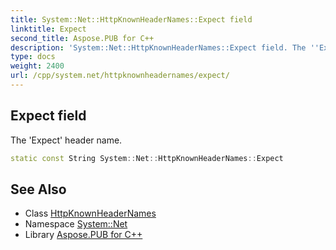 ```yaml
---
title: System::Net::HttpKnownHeaderNames::Expect field
linktitle: Expect
second_title: Aspose.PUB for C++
description: 'System::Net::HttpKnownHeaderNames::Expect field. The ''Expect'' header name in C++.'
type: docs
weight: 2400
url: /cpp/system.net/httpknownheadernames/expect/
---
```

## Expect field


The 'Expect' header name.

```cpp
static const String System::Net::HttpKnownHeaderNames::Expect
```

## See Also

* Class [HttpKnownHeaderNames](../)
* Namespace [System::Net](../../)
* Library [Aspose.PUB for C++](../../../)
